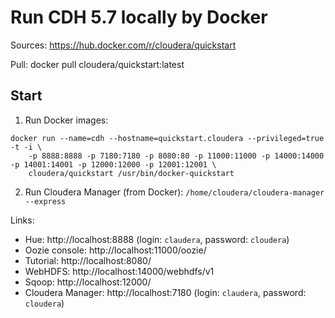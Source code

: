 # Run CDH 5.7 locally by Docker

Sources: https://hub.docker.com/r/cloudera/quickstart

Pull: docker pull cloudera/quickstart:latest

## Start
1. Run Docker images:
```
docker run --name=cdh --hostname=quickstart.cloudera --privileged=true -t -i \
	-p 8888:8888 -p 7180:7180 -p 8080:80 -p 11000:11000 -p 14000:14000 -p 14001:14001 -p 12000:12000 -p 12001:12001 \
	cloudera/quickstart /usr/bin/docker-quickstart
```
2. Run Cloudera Manager (from Docker): `/home/cloudera/cloudera-manager --express`

Links:
 - Hue: http://localhost:8888 (login: `claudera`, password: `cloudera`)
 - Oozie console: http://localhost:11000/oozie/
 - Tutorial: http://localhost:8080/
 - WebHDFS: http://localhost:14000/webhdfs/v1
 - Sqoop: http://localhost:12000/
 - Cloudera Manager: http://localhost:7180  (login: `claudera`, password: `cloudera`)

